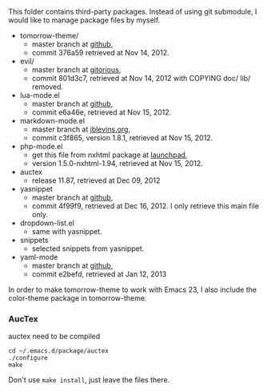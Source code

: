 This folder contains third-party packages.
Instead of using git submodule, I would like to manage package files by myself.

- tomorrow-theme/   
  - master branch at [github](https://github.com/chriskempson/tomorrow-theme), 
  - commit 376a59 retrieved at Nov 14, 2012.
- evil/             
  - master branch at [gitorious](http://gitorious.org/evil/evil), 
  - commit 801d3c7, retrieved at Nov 14, 2012 with COPYING doc/ lib/ removed.
- lua-mode.el	    
  - master branch at [github](http://github.com/immerrr/lua-mode), 
  - commit e6a46e, retrieved at Nov 15, 2012.
- markdown-mode.el  
  - master branch at [jblevins.org](git://jblevins.org/git/markdown-mode.git), 
  - commit c3f865, version 1.8.1, retrieved at Nov 15, 2012.
- php-mode.el	    
  - get this file from nxhtml package at [launchpad](https://code.launchpad.net/~nxhtml/nxhtml/main), 
  - version 1.5.0-nxhtml-1.94, retrieved at Nov 15, 2012.
- auctex            
  - release 11.87, retrieved at Dec 09, 2012
- yasnippet         
  - master branch at [github](https://github.com/capitaomorte/yasnippet), 
  - commit 4f99f9, retrieved at Dec 16, 2012. I only retrieve this main file only.
- dropdown-list.el  
  - same with yasnippet.
- snippets          
  - selected snippets from yasnippet.
- yaml-mode         
  - master branch at [github](https://github.com/yoshiki/yaml-mode), 
  - commit e2befd, retrieved at Jan 12, 2013

In order to make tomorrow-theme to work with Emacs 23, I also include the color-theme package in tomorrow-theme.

### AucTex
auctex need to be compiled

    cd ~/.emacs.d/package/auctex
	./configure
	make
	
Don't use `make install`, just leave the files there.
